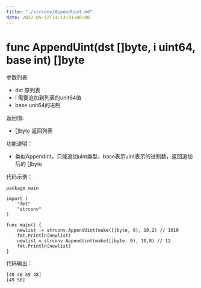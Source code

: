 ```yaml
---
title: "./strconv/AppendUint.md"
date: 2022-05-12T14:13:01+08:00
---
```

# func AppendUint(dst []byte, i uint64, base int) []byte

参数列表

- dst   原列表
- i     需要追加到列表的unit64值
- base  unit64的进制

返回值:

- []byte  返回列表

功能说明：

- 类似AppendInt，只能追加uint类型，base表示uint表示的进制数，返回追加后的 []byte

代码示例：

    package main
    
    import (
        "fmt"
        "strconv"
    )
    
    func main() {
        newlist := strconv.AppendUint(make([]byte, 0), 10,2) // 1010
        fmt.Println(newlist)
        newlist = strconv.AppendUint(make([]byte, 0), 10,8) // 12
        fmt.Println(newlist)
    }

代码输出：

    [49 48 49 48]
    [49 50]
